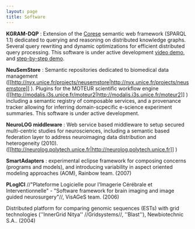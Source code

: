 ```yaml
---
layout: page
title: Software
---
```


 **KGRAM-DQP**  : Extension of the [Corese](http://wimmics.inria.fr/corese) semantic web framework (SPARQL 1.1) dedicated to querying and reasoning on distributed knowledge graphs. Several query rewriting and dynamic optimizations for efficient distributed query processing. This software is under active development [video demo](https://modalis.i3s.unice.fr/_media/members/gaignard/kgram-dqp-demo.mp4), and [step-by-step demo](http://sparks.i3s.unice.fr/public:kgram_dqp_alban_gaignard).
 
 **NeuSemStore**  : Semantic repositories dedicated to biomedical data management ([[http://nyx.unice.fr/projects/neusemstore|http://nyx.unice.fr/projects/neusemstore]] ). Plugins for the MOTEUR scientific workflow engine ([[http://modalis.i3s.unice.fr/moteur2|http://modalis.i3s.unice.fr/moteur2]] ) including a semantic registry of composable services, and a provenance tracker allowing for inferring domain-scpecific e-science experiment summaries. This software is under active development.

**NeuroLOG middleware**  : Web service based middleware to setup secured multi-centric studies for neurosciences, including a semantic based federation layer to address neuroimaging data distribution and heterogeneity (2010). ([[http://neurolog.polytech.unice.fr|http://neurolog.polytech.unice.fr]] )

**SmartAdapters**  : experimental eclipse framework for composing concerns (programs and models), and introducing variability in aspect oriented modeling approaches (AOM), Rainbow team. (2007)

**PLogICI** //"Plateforme Logicielle pour l'Imagerie Cérébrale et Interventionnelle" - "Software framework for brain imaging and image guided neurosurgery"//, VisAGeS team. (2006)

Distributed platform for comparing genomic sequences (ESTs) with grid technologies (''InnerGrid Nitya'' //Gridsystems//, ''Blast''), Newbiotechnic S.A.. (2004)